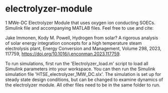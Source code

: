 # electrolyzer-module
1 MWe-DC Electrolyzer Module that uses oxygen ion conducting SOECs. Simulink file and accompanying MATLAB files. Feel free to use and cite:

Jake Immonen, Kody M. Powell,
Hydrogen from solar? A rigorous analysis of solar energy integration concepts for a high temperature steam electrolysis plant,
Energy Conversion and Management, Volume 298, 2023, 117759,
https://doi.org/10.1016/j.enconman.2023.117759.

To run simulations, first run the 'Electrolyzer_load.m' script to load all Simulink parameters into your workspace. You can then run the Simulink simulation file 'HTSE_electrolyzer_1MW_DC.slx'. The simulation is set up for steady state design conditions, but can be changed to examine dynamics of the electrolyzer module. All other files need to be in the same folder to run.
